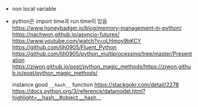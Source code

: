 - non local variable
- python은 import time과 run time이 있음
  https://www.honeybadger.io/blog/memory-management-in-python/
  https://nachwon.github.io/asyncio-futures/
  https://www.youtube.com/watch?v=oLHmoy9bKCY
  https://github.com/lih0905/Fluent_Python
  https://github.com/lih0905/python_multiprocessing/tree/master/Presentation
  https://ziwon.github.io/post/python_magic_methods/https://ziwon.github.io/post/python_magic_methods/

  instance good `__hash__` function https://stackgokr.com/detail/2278
  https://docs.python.org/3/reference/datamodel.html?highlight=__hash__#object.__hash__